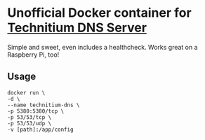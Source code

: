 # Unofficial Docker container for [Technitium DNS Server](https://github.com/TechnitiumSoftware/DnsServer)

Simple and sweet, even includes a healthcheck. Works great on a Raspberry Pi, too!

## Usage

~~~
docker run \  
-d \
--name technitium-dns \
-p 5380:5380/tcp \
-p 53/53/tcp \
-p 53/53/udp \
-v [path]:/app/config
~~~
